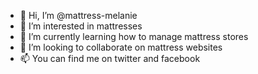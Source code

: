 - 👋 Hi, I’m @mattress-melanie
- 👀 I’m interested in mattresses
- 🌱 I’m currently learning how to manage mattress stores
- 💞️ I’m looking to collaborate on mattress websites
- 📫 You can find me on twitter and facebook

<!---
mattress-melanie/mattress-melanie is a ✨ special ✨ repository because its `README.md` (this file) appears on your GitHub profile.
You can click the Preview link to take a look at your changes.
--->
